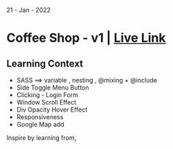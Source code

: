 21 - Jan - 2022 

# Coffee Shop - v1 | [Live Link](https://taiseen.github.io/coffee-shop-v1-bs-sass)

## Learning Context
- SASS ==> variable , nesting , @mixing + @include 
- Side Toggle Menu Button
- Clicking - Login Form
- Window Scroll Effect
- Div Opacity Hover Effect 
- Responsiveness
- Google Map add

Inspire by learning from[.](https://youtu.be/kCp-iWslG4o)